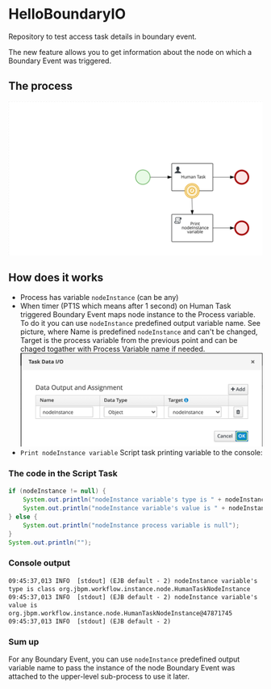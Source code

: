 # HelloBoundaryIO
Repository to test access task details in boundary event. 

The new feature allows you to get information about the node on which a Boundary Event was triggered.

## The process
![](src/main/resources/com/myspace/helloboundaryio/HelloBoundaryIO.TimerThrow-svg.svg)

## How does it works

* Process has variable `nodeInstance` (can be any)
* When timer (PT1S which means after 1 second) on Human Task triggered Boundary Event maps node instance to the Process variable. To do it you can use `nodeInstance` predefined output variable name. See picture, where Name is predefined `nodeInstance` and can't be changed, Target is the process variable from the previous point and can be chaged togather with Process Variable name if needed.
![](pictures/DataIO.png)
* `Print nodeInstance variable` Script task printing variable to the console:

### The code in the Script Task
```java
if (nodeInstance != null) {
    System.out.println("nodeInstance variable's type is " + nodeInstance.getClass().toString());
    System.out.println("nodeInstance variable's value is " + nodeInstance.toString());
} else {
    System.out.println("nodeInstance process variable is null");
}
System.out.println("");
```

### Console output
```
09:45:37,013 INFO  [stdout] (EJB default - 2) nodeInstance variable's type is class org.jbpm.workflow.instance.node.HumanTaskNodeInstance
09:45:37,013 INFO  [stdout] (EJB default - 2) nodeInstance variable's value is org.jbpm.workflow.instance.node.HumanTaskNodeInstance@47871745
09:45:37,013 INFO  [stdout] (EJB default - 2)
```

### Sum up
For any Boundary Event, you can use `nodeInstance` predefined output variable name to pass the instance of the node Boundary Event was attached to the upper-level sub-process to use it later.

